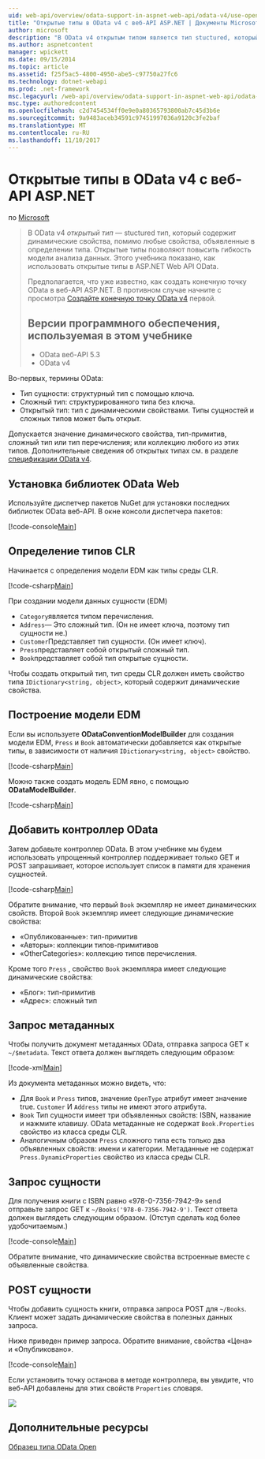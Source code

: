```yaml
---
uid: web-api/overview/odata-support-in-aspnet-web-api/odata-v4/use-open-types-in-odata-v4
title: "Открытые типы в OData v4 с веб-API ASP.NET | Документы Microsoft"
author: microsoft
description: "В OData v4 открытым типом является тип stuctured, который содержит динамические свойства, помимо любые свойства, объявленные в определении типа. Открыть..."
ms.author: aspnetcontent
manager: wpickett
ms.date: 09/15/2014
ms.topic: article
ms.assetid: f25f5ac5-4800-4950-abe5-c97750a27fc6
ms.technology: dotnet-webapi
ms.prod: .net-framework
msc.legacyurl: /web-api/overview/odata-support-in-aspnet-web-api/odata-v4/use-open-types-in-odata-v4
msc.type: authoredcontent
ms.openlocfilehash: c2d7454534ff0e9e0a80365793800ab7c45d3b6e
ms.sourcegitcommit: 9a9483aceb34591c97451997036a9120c3fe2baf
ms.translationtype: MT
ms.contentlocale: ru-RU
ms.lasthandoff: 11/10/2017
---
```

<a name="open-types-in-odata-v4-with-aspnet-web-api"></a>Открытые типы в OData v4 с веб-API ASP.NET
====================
по [Microsoft](https://github.com/microsoft)

> В OData v4 *открытый тип* — stuctured тип, который содержит динамические свойства, помимо любые свойства, объявленные в определении типа. Открытые типы позволяют повысить гибкость модели анализа данных. Этого учебника показано, как использовать открытые типы в ASP.NET Web API OData.
> 
> Предполагается, что уже известно, как создать конечную точку OData в веб-API ASP.NET. В противном случае начните с просмотра [Создайте конечную точку OData v4](create-an-odata-v4-endpoint.md) первой.
> 
> ## <a name="software-versions-used-in-the-tutorial"></a>Версии программного обеспечения, используемая в этом учебнике
> 
> 
> - OData веб-API 5.3
> - OData v4


Во-первых, термины OData:

- Тип сущности: структурный тип с помощью ключа.
- Сложный тип: структурированного типа без ключа.
- Открытый тип: тип с динамическими свойствами. Типы сущностей и сложных типов может быть открыт.

Допускается значение динамического свойства, тип-примитив, сложный тип или тип перечисления; или коллекцию любого из этих типов. Дополнительные сведения об открытых типах см. в разделе [спецификации OData v4](http://www.odata.org/documentation/odata-version-4-0/).

## <a name="install-the-web-odata-libraries"></a>Установка библиотек OData Web

Используйте диспетчер пакетов NuGet для установки последних библиотек OData веб-API. В окне консоли диспетчера пакетов:

[!code-console[Main](use-open-types-in-odata-v4/samples/sample1.cmd)]

## <a name="define-the-clr-types"></a>Определение типов CLR

Начинается с определения модели EDM как типы среды CLR.

[!code-csharp[Main](use-open-types-in-odata-v4/samples/sample2.cs)]

При создании модели данных сущности (EDM)

- `Category`является типом перечисления.
- `Address`— Это сложный тип. (Он не имеет ключа, поэтому тип сущности не.)
- `Customer`Представляет тип сущности. (Он имеет ключ).
- `Press`представляет собой открытый сложный тип.
- `Book`представляет собой тип открытые сущности.

Чтобы создать открытый тип, тип среды CLR должен иметь свойство типа `IDictionary<string, object>`, который содержит динамические свойства.

## <a name="build-the-edm-model"></a>Построение модели EDM

Если вы используете **ODataConventionModelBuilder** для создания модели EDM, `Press` и `Book` автоматически добавляется как открытые типы, в зависимости от наличия `IDictionary<string, object>` свойство.

[!code-csharp[Main](use-open-types-in-odata-v4/samples/sample3.cs)]

Можно также создать модель EDM явно, с помощью **ODataModelBuilder**.

[!code-csharp[Main](use-open-types-in-odata-v4/samples/sample4.cs)]

## <a name="add-an-odata-controller"></a>Добавить контроллер OData

Затем добавьте контроллер OData. В этом учебнике мы будем использовать упрощенный контроллер поддерживает только GET и POST запрашивает, которое использует список в памяти для хранения сущностей.

[!code-csharp[Main](use-open-types-in-odata-v4/samples/sample5.cs)]

Обратите внимание, что первый `Book` экземпляр не имеет динамических свойств. Второй `Book` экземпляр имеет следующие динамические свойства:

- «Опубликованные»: тип-примитив
- «Авторы»: коллекции типов-примитивов
- «OtherCategories»: коллекцию типов перечисления.

Кроме того `Press` , свойство `Book` экземпляра имеет следующие динамические свойства:

- «Блог»: тип-примитив
- «Адрес»: сложный тип

## <a name="query-the-metadata"></a>Запрос метаданных

Чтобы получить документ метаданных OData, отправка запроса GET к `~/$metadata`. Текст ответа должен выглядеть следующим образом:

[!code-xml[Main](use-open-types-in-odata-v4/samples/sample6.xml?highlight=5,21)]

Из документа метаданных можно видеть, что:

- Для `Book` и `Press` типов, значение `OpenType` атрибут имеет значение true. `Customer` И `Address` типы не имеют этого атрибута.
- `Book` Тип сущности имеет три объявленных свойств: ISBN, название и нажмите клавишу. OData метаданные не содержат `Book.Properties` свойство из класса среды CLR.
- Аналогичным образом `Press` сложного типа есть только два объявленных свойств: имени и категории. Метаданные не содержат `Press.DynamicProperties` свойство из класса среды CLR.

## <a name="query-an-entity"></a>Запрос сущности

Для получения книги с ISBN равно «978-0-7356-7942-9» send отправьте запрос GET к `~/Books('978-0-7356-7942-9')`. Текст ответа должен выглядеть следующим образом. (Отступ сделать код более удобочитаемым.)

[!code-console[Main](use-open-types-in-odata-v4/samples/sample7.cmd?highlight=8-13,15-23)]

Обратите внимание, что динамические свойства встроенные вместе с объявленные свойства.

## <a name="post-an-entity"></a>POST сущности

Чтобы добавить сущность книги, отправка запроса POST для `~/Books`. Клиент может задать динамические свойства в полезных данных запроса.

Ниже приведен пример запроса. Обратите внимание, свойства «Цена» и «Опубликовано».

[!code-console[Main](use-open-types-in-odata-v4/samples/sample8.cmd?highlight=10)]

Если установить точку останова в методе контроллера, вы увидите, что веб-API добавлены для этих свойств `Properties` словаря.

![](use-open-types-in-odata-v4/_static/image1.png)

## <a name="additional-resources"></a>Дополнительные ресурсы

[Образец типа OData Open](http://aspnet.codeplex.com/sourcecontrol/latest#Samples/WebApi/OData/v4/ODataOpenTypeSample/ReadMe.txt)
